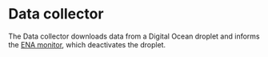 # Data collector

The Data collector downloads data from a Digital Ocean droplet and informs the [ENA monitor](../ENA_monitor/overview.md), 
which deactivates the droplet.